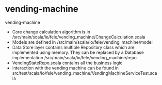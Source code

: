 # vending-machine
vending-machine
 - Core change calculation algorithm is in /src/main/scala/io/fele/vending_machine/ChangeCalculation.scala
 - Models are defined in /src/main/scala/io/fele/vending_machine/model
 - Data Store layer contains multiple Repository class which are implemented using memory. They can be replaced by a Database implementation 
   /src/main/scala/io/fele/vending_machine/repo
 - VendingStateRepo.scala contains all the business logic
 - Interaction with the vending machine can be found in src/test/scala/io/fele/vending_machine/VendingMachineServiceTest.scala 
 